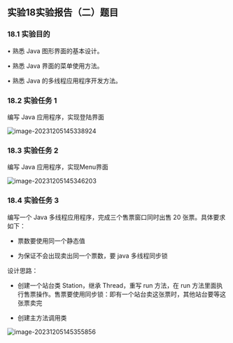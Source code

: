 ## 实验18实验报告（二）题目 

### **18.1** **实验目的** 

• 熟悉 Java 图形界面的基本设计。

• 熟悉 Java 界面的菜单使用方法。

• 熟悉 Java 的多线程应用程序开发方法。

### **18.2** **实验任务** **1** 

编写 Java 应用程序，实现登陆界面

![image-20231205145338924](https://github.com/Lysssyo/JavaExperiment02/assets/111691546/f4d90b02-be97-4320-8f95-0f2729b59788)

### **18.3** **实验任务** **2** 

编写 Java 应用程序，实现Menu界面

![image-20231205145346203](https://github.com/Lysssyo/JavaExperiment02/assets/111691546/237ccd16-63b9-4297-935d-29957659cf12)

### **18.4** **实验任务** **3** 

编写一个 Java 多线程应用程序，完成三个售票窗口同时出售 20 张票。具体要求如下：

- 票数要使用同一个静态值

- 为保证不会出现卖出同一个票数，要 java 多线程同步锁

设计思路：

- 创建一个站台类 Station，继承 Thread，重写 run 方法，在 run 方法里面执行售票操作。售票要使用同步锁：即有一个站台卖这张票时，其他站台要等这张票卖完

- 创建主方法调用类
  
![image-20231205145355856](https://github.com/Lysssyo/JavaExperiment02/assets/111691546/8ffbb4ca-64a3-4290-8deb-6823267007dd)

